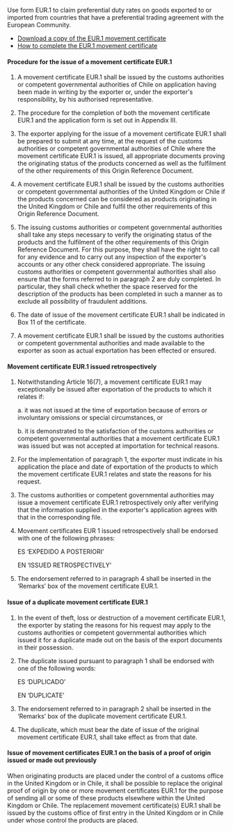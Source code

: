Use form EUR.1 to claim preferential duty rates on goods exported to or imported from countries that have a preferential trading agreement with the European Community.

- [Download a copy of the EUR.1 movement certificate](https://www.gov.uk/government/publications/eur1-and-eur-med-movement-certificate)
- [How to complete the EUR.1 movement certificate](https://www.gov.uk/government/publications/eur1-and-eur-med-movement-certificate/how-to-complete-the-movement-certificate)

#### Procedure for the issue of a movement certificate EUR.1

1. A movement certificate EUR.1 shall be issued by the customs authorities or competent governmental authorities of Chile on application having been made in writing by the exporter or, under the exporter's responsibility, by his authorised representative.

2. The procedure for the completion of both the movement certificate EUR.1 and the application form is set out in Appendix III.

3. The exporter applying for the issue of a movement certificate EUR.1 shall be prepared to submit at any time, at the request of the customs authorities or competent governmental authorities of Chile where the movement certificate EUR.1 is issued, all appropriate documents proving the originating status of the products concerned as well as the fulfilment of the other requirements of this Origin Reference Document.

4. A movement certificate EUR.1 shall be issued by the customs authorities or competent governmental authorities of the United Kingdom or Chile if the products concerned can be considered as products originating in the United Kingdom or Chile  and fulfil the other requirements of this Origin Reference Document.

5. The issuing customs authorities or competent governmental authorities shall take any steps necessary to verify the originating status of the products and the fulfilment of the other requirements of this Origin Reference Document. For this purpose, they shall have the right to call for any evidence and to carry out any inspection of the exporter's accounts or any other check considered appropriate. The issuing customs authorities or competent governmental authorities shall also ensure that the forms referred to in paragraph 2 are duly completed. In particular, they shall check whether the space reserved for the description of the products has been completed in such a manner as to exclude all possibility of fraudulent additions.

6. The date of issue of the movement certificate EUR.1 shall be indicated in Box 11 of the certificate.

7. A movement certificate EUR.1 shall be issued by the customs authorities or competent governmental authorities and made available to the exporter as soon as actual exportation has been effected or ensured.

#### Movement certificate EUR.1 issued retrospectively

1. Notwithstanding Article 16(7), a movement certificate EUR.1 may exceptionally be issued after exportation of the products to which it relates if:

    a. it was not issued at the time of exportation because of errors or involuntary omissions or special circumstances, or

    b. it is demonstrated to the satisfaction of the customs authorities or competent governmental authorities that a movement certificate EUR.1 was issued but was not accepted at importation for technical reasons.

2. For the implementation of paragraph 1, the exporter must indicate in his application the place and date of exportation of the products to which the movement certificate EUR.1 relates and state the reasons for his request.

3. The customs authorities or competent governmental authorities may issue a movement certificate EUR.1 retrospectively only after verifying that the information supplied in the exporter's application agrees with that in the corresponding file.

4. Movement certificates EUR 1 issued retrospectively shall be endorsed with one of the following phrases:

    ES ‘EXPEDIDO A POSTERIORI’

    EN ‘ISSUED RETROSPECTIVELY’

5. The endorsement referred to in paragraph 4 shall be inserted in the ‘Remarks’ box of the movement certificate EUR.1.

#### Issue of a duplicate movement certificate EUR.1

1. In the event of theft, loss or destruction of a movement certificate EUR.1, the exporter by stating the reasons for his request may apply to the customs authorities or competent governmental authorities which issued it for a duplicate made out on the basis of the export documents in their possession.

2. The duplicate issued pursuant to paragraph 1 shall be endorsed with one of the following words:

    ES ‘DUPLICADO’

    EN ‘DUPLICATE’

3. The endorsement referred to in paragraph 2 shall be inserted in the ‘Remarks’ box of the duplicate movement certificate EUR.1.

4. The duplicate, which must bear the date of issue of the original movement certificate EUR.1, shall take effect as from that date.

#### Issue of movement certificates EUR.1 on the basis of a proof of origin issued or made out previously

When originating products are placed under the control of a customs office in the United Kingdom or in Chile, it shall be possible to replace the original proof of origin by one or more movement certificates EUR.1 for the purpose of sending all or some of these products elsewhere within the United Kingdom or Chile. The replacement movement certificate(s) EUR.1 shall be issued by the customs office of first entry in the United Kingdom or in Chile under whose control the products are placed.

